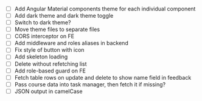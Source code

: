 - [ ] Add Angular Material components theme for each individual component
- [ ] Add dark theme and dark theme toggle
- [ ] Switch to dark theme?
- [ ] Move theme files to separate files
- [ ] CORS interceptor on FE
- [ ] Add middleware and roles aliases in backend
- [ ] Fix style of button with icon
- [ ] Add skeleton loading
- [ ] Delete without refetching list
- [ ] Add role-based guard on FE
- [ ] Fetch table rows on update and delete to show name field in feedback
- [ ] Pass course data into task manager, then fetch it if missing?
- [ ] JSON output in camelCase

